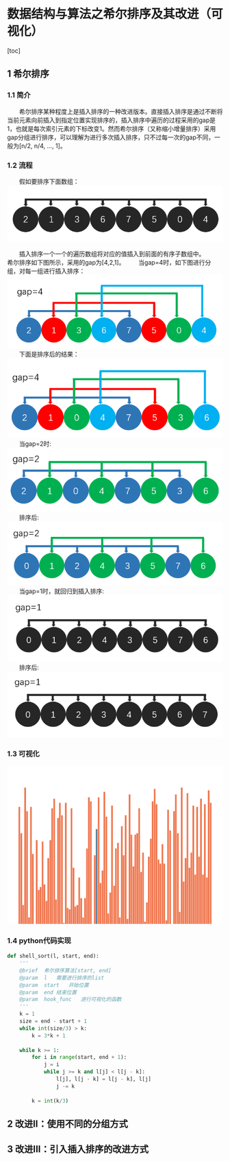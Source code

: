 # 数据结构与算法之希尔排序及其改进（可视化）
[toc]

## 1 希尔排序
### 1.1 简介
&emsp;&emsp;希尔排序某种程度上是插入排序的一种改进版本。直接插入排序是通过不断将当前元素向前插入到指定位置实现排序的，插入排序中遍历的过程采用的gap是1，也就是每次索引元素的下标改变1。然而希尔排序（又称缩小增量排序）采用gap分组进行排序，可以理解为进行多次插入排序，只不过每一次的gap不同，一般为[n/2, n/4, ..., 1]。

### 1.2 流程
&emsp;&emsp;假如要排序下面数组：
![](img/../../../ppt/insert_gap1.png)

&emsp;&emsp;插入排序一个一个的遍历数组将对应的值插入到前面的有序子数组中。
&emsp;&emsp;希尔排序如下图所示，采用的gap为[4,2,1]。
&emsp;&emsp;当gap=4时，如下图进行分组，对每一组进行插入排序：
![](img/../../../ppt/shell_gap4.png)
&emsp;&emsp;下面是排序后的结果：
![](img/../../../ppt/shell_gap4_sort.png)
&emsp;&emsp;当gap=2时:
![](img/../../../ppt/shell_gap2.png)
&emsp;&emsp;排序后:
![](img/../../../ppt/shell_gap2_sort.png)
&emsp;&emsp;当gap=1时，就回归到插入排序:
![](img/../../../ppt/shell_gap1.png)
&emsp;&emsp;排序后:
![](img/../../../ppt/shell_gap1_sort.png)
### 1.3 可视化
![](img/../../../img/sort/gif/shell_sort.gif)

### 1.4 python代码实现
```python
def shell_sort(l, start, end):
    '''
    @brief  希尔排序算法[start, end]
    @param  l   需要进行排序的list
    @param  start   开始位置
    @param  end 结束位置
    @param  hook_func   进行可视化的函数
    '''
    k = 1
    size = end - start + 1
    while int(size/3) > k:
        k = 3*k + 1
    
    while k >= 1:
        for i in range(start, end + 1):
            j = i
            while j >= k and l[j] < l[j - k]:
                l[j], l[j - k] = l[j - k], l[j]
                j -= k
        
        k = int(k/3)
```
## 2 改进II：使用不同的分组方式
## 3 改进III：引入插入排序的改进方式
